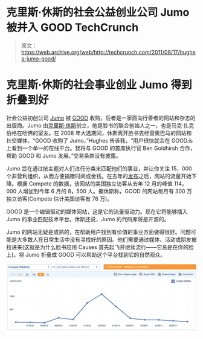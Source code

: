 # 克里斯·休斯的社会公益创业公司 Jumo 被并入 GOOD TechCrunch

> 原文：<https://web.archive.org/web/http://techcrunch.com/2011/08/17/hughes-jumo-good/>

# 克里斯·休斯的社会事业创业 Jumo 得到折叠到好

社会公益初创公司 [Jumo](https://web.archive.org/web/20230205020352/http://www.jumo.com/) 被 [GOOD](https://web.archive.org/web/20230205020352/http://www.good.is/) 收购，后者是一家面向行善者的网站和杂志的出版商。Jumo 由[克里斯·休斯](https://web.archive.org/web/20230205020352/http://www.crunchbase.com/person/chris-hughes)创立，他是脸书的联合创始人之一，也是马克·扎克伯格在哈佛的室友。在 2008 年大选期间，休斯离开脸书去经营奥巴马的网站和社交媒体。“GOOD 收购了 Jumo，”Hughes 告诉我，“用户很快就会在 GOOD.is 上看到一个单一的在线平台。我将与 GOOD 的首席执行官 Ben Goldhirsh 合作，帮助 GOOD 和 Jumo 发展。”交易条款没有披露。

Jumo 旨在通过按主题对人们进行分类来匹配他们的事业，并让你关注 15，000 个非营利组织，从而方便捐赠时间或金钱。在去年的[发布](https://web.archive.org/web/20230205020352/https://techcrunch.com/2010/11/30/jumo/)之后，网站的流量开始下降。根据 Compete 的数据，该网站的美国独立访客从去年 12 月的峰值 114，000 人增加到今年 6 月的 8，500 人。据休斯称，GOOD 的网站每月有 300 万独立访客(Compete 估计美国访客有 76 万)。

GOOD 是一个编辑驱动的媒体网站，这是它的流量驱动力。现在它将能够插入 Jumo 的事业匹配技术平台。休斯还说，Jumo 的代码库将是开源的。

Jumo 的网站无疑是成熟的，在帮助用户找到有价值的事业方面做得很好。问题可能是大多数人在日常生活中没有寻找好的原因。他们需要通过媒体、活动或朋友被拉进来(这就是为什么脸书应用 Causes 首先起飞并继续流行——它总是在你的脸上)。将 Jumo 折叠成 GOOD 可以帮助这个平台找到它的自然观众。

![](img/986d898ad451661152b771a70056575f.png)